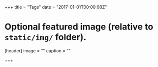 +++
title = "Tags"
date = "2017-01-01T00:00:00Z"

# Optional featured image (relative to `static/img/` folder).
[header]
image = ""
caption = ""

+++
